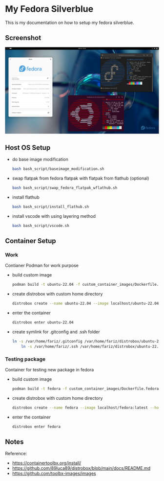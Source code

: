 # My Fedora Silverblue

This is my documentation on how to setup my fedora silverblue.

## Screenshot

![ss_desktop](images/ss_desktop.png)


## Host OS Setup

* do base image modification

    ```bash
    bash bash_script/baseimage_modification.sh
    ```

* swap flatpak from fedora flatpak with flatpak from flathub (optional)

    ```bash
    bash bash_script/swap_fedora_flatpak_wflathub.sh
    ```

* install flathub

    ```bash
    bash bash_script/install_flathub.sh
    ```

* install vscode with using layering method
    ```bash
    bash bash_script/vscode.sh
    ```

## Container Setup

### Work

Contianer Podman for work purpose

* build custom image
    ```bash
    podman build -t ubuntu-22.04 -f custom_container_images/Dockerfile.ubuntu
    ```

* create distrobox with custom home directory
    ```bash
    distrobox create --name ubuntu-22.04 --image localhost/ubuntu-22.04:latest --home ~/distrobox/ubuntu-22.04
    ```

* enter the container
    ```bash
    distrobox enter ubuntu-22.04
    ```

* create symlink for .gitconfig and .ssh folder
    ```bash
    ln -s /var/home/fariz/.gitconfig /var/home/fariz/distrobox/ubuntu-22.04/ && \
        ln -s /var/home/fariz/.ssh /var/home/fariz/distrobox/ubuntu-22.04/
    ```

### Testing package

Container for testing new package in fedora

* build custom image
    ```bash
    podman build -t fedora -f custom_container_images/Dockerfile.fedora
    ```

* create distrobox with custom home directory
    ```bash
    distrobox create --name fedora --image localhost/fedora:latest --home ~/distrobox/fedora
    ```

* enter the container
    ```bash
    distrobox enter fedora
    ```


## Notes

Reference:

* <https://containertoolbx.org/install/>
* <https://github.com/89luca89/distrobox/blob/main/docs/README.md>
* <https://github.com/toolbx-images/images>